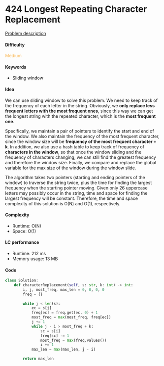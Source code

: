 424 Longest Repeating Character Replacement
=======================
[Problem description](https://leetcode.com/problems/longest-repeating-character-replacement/)

#### Difficulty
<span style="color:#FABC60">Medium</span>

#### Keywords
- Sliding window
  
#### Idea
We can use sliding window to solve this problem. We need to keep track of the frequency of each letter in the string. Obviously, we **only replace less frequent letters with the most frequent ones**, since this way we can get the longest string with the repeated character, which is the **most frequent one**. 

Specifically, we maintain a pair of pointers to identify the start and end of the window. We also maintain the frequency of the most frequent character, since the window size will be **frequency of the most frequent character + k**. In addition, we also use a hash table to keep track of frequency of **characters in the window**, so that once the window sliding and the frequency of characters changing, we can still find the greatest frequency and therefore the window size. Finally, we compare and replace the global variable for the max size of the window during the window slide. 

The algorithm takes two pointers (starting and ending pointers of the window) to traverse the string twice, plus the time for finding the largest frequency when the starting pointer moving. Given only 26 uppercase letters may possibly occur in the string, time and space for finding the largest frequency will be constant. Therefore, the time and space complexity of this solution is O(N) and O(1), respectively. 


#### Complexity
- Runtime: O(N)
- Space: O(1)
  
#### LC performance
- Runtime: 212 ms
- Memory usage: 13 MB

#### Code

```python
class Solution:
    def characterReplacement(self, s: str, k: int) -> int:
        i, j, most_freq, max_len = 0, 0, 0, 0
        freq = {}
        
        while j < len(s):
            ec = s[j]
            freq[ec] = freq.get(ec, 0) + 1
            most_freq = max(most_freq, freq[ec])
            j += 1
            while j - i > most_freq + k:
                sc = s[i]
                freq[sc] -= 1
                most_freq = max(freq.values())
                i += 1
            max_len = max(max_len, j - i)
            
        return max_len
```